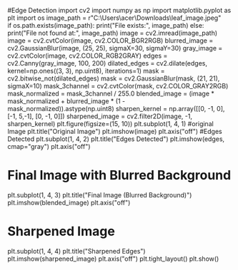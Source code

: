 #Edge Detection
import cv2
import numpy as np
import matplotlib.pyplot as plt
import os
image_path = r"C:\Users\acer\Downloads\leaf_image.jpeg"  
if os.path.exists(image_path):
    print("File exists:", image_path)
else:
    print("File not found at:", image_path)
image = cv2.imread(image_path)
image = cv2.cvtColor(image, cv2.COLOR_BGR2RGB)
blurred_image = cv2.GaussianBlur(image, (25, 25), sigmaX=30, sigmaY=30)
gray_image = cv2.cvtColor(image, cv2.COLOR_RGB2GRAY)
edges = cv2.Canny(gray_image, 100, 200)
dilated_edges = cv2.dilate(edges, kernel=np.ones((3, 3), np.uint8), iterations=1)
mask = cv2.bitwise_not(dilated_edges)
mask = cv2.GaussianBlur(mask, (21, 21), sigmaX=10)
mask_3channel = cv2.cvtColor(mask, cv2.COLOR_GRAY2RGB)
mask_normalized = mask_3channel / 255.0
blended_image = (image * mask_normalized + blurred_image * (1 - mask_normalized)).astype(np.uint8)
sharpen_kernel = np.array([[0, -1, 0],
                           [-1, 5,-1],
                           [0, -1, 0]])
sharpened_image = cv2.filter2D(image, -1, sharpen_kernel)
plt.figure(figsize=(15, 10))
plt.subplot(1, 4, 1)
#original Image
plt.title("Original Image")
plt.imshow(image)
plt.axis("off")
#Edges Detected
plt.subplot(1, 4, 2)
plt.title("Edges Detected")
plt.imshow(edges, cmap="gray")
plt.axis("off")
# Final Image with Blurred Background
plt.subplot(1, 4, 3)
plt.title("Final Image (Blurred Background)")
plt.imshow(blended_image)
plt.axis("off")
# Sharpened Image
plt.subplot(1, 4, 4)
plt.title("Sharpened Edges")
plt.imshow(sharpened_image)
plt.axis("off")
plt.tight_layout()
plt.show()
